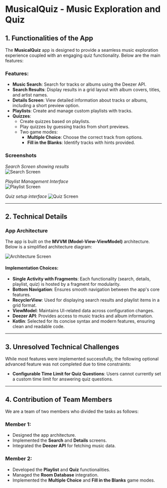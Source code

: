 
# MusicalQuiz - Music Exploration and Quiz

## 1. Functionalities of the App

The **MusicalQuiz** app is designed to provide a seamless music exploration experience coupled with an engaging quiz functionality. Below are the main features:

### **Features**:
- **Music Search**: Search for tracks or albums using the Deezer API.
- **Search Results**: Display results in a grid layout with album covers, titles, and artist names.
- **Details Screen**: View detailed information about tracks or albums, including a short preview option.
- **Playlists**: Create and manage custom playlists with tracks.
- **Quizzes**: 
  - Create quizzes based on playlists.
  - Play quizzes by guessing tracks from short previews.
  - Two game modes:
    - **Multiple Choice**: Choose the correct track from options.
    - **Fill in the Blanks**: Identify tracks with hints provided.

### **Screenshots**
*Search Screen showing results*  
![Search Screen](./assets/search.jpeg)

*Playlist Management Interface*  
![Playlist Screen](./assets/playlists.jpeg)  

*Quiz setup interface*
![Quiz Screen](./assets/quizzes.jpeg)  

---

## 2. Technical Details

### **App Architecture**

The app is built on the **MVVM (Model-View-ViewModel)** architecture. Below is a simplified architecture diagram:

![Architecture Screen](./assets/app-architecture.jpg)

#### **Implementation Choices**:
- **Single Activity with Fragments**: Each functionality (search, details, playlist, quiz) is hosted by a fragment for modularity.
- **Bottom Navigation**: Ensures smooth navigation between the app's core features.
- **RecyclerView**: Used for displaying search results and playlist items in a grid format.
- **ViewModel**: Maintains UI-related data across configuration changes.
- **Deezer API**: Provides access to music tracks and album information.
- **Kotlin**: Selected for its concise syntax and modern features, ensuring clean and readable code.

---

## 3. Unresolved Technical Challenges

While most features were implemented successfully, the following optional advanced feature was not completed due to time constraints:
- **Configurable Time Limit for Quiz Questions**: Users cannot currently set a custom time limit for answering quiz questions.

---

## 4. Contribution of Team Members

We are a team of two members who divided the tasks as follows:

### **Member 1**:
- Designed the app architecture.
- Implemented the **Search** and **Details** screens.
- Integrated the **Deezer API** for fetching music data.

### **Member 2**:
- Developed the **Playlist** and **Quiz** functionalities.
- Managed the **Room Database** integration.
- Implemented the **Multiple Choice** and **Fill in the Blanks** game modes.
